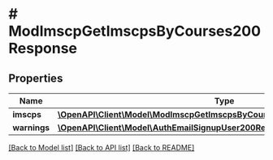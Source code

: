 # # ModImscpGetImscpsByCourses200Response

## Properties

Name | Type | Description | Notes
------------ | ------------- | ------------- | -------------
**imscps** | [**\OpenAPI\Client\Model\ModImscpGetImscpsByCourses200ResponseImscpsInner[]**](ModImscpGetImscpsByCourses200ResponseImscpsInner.md) |  |
**warnings** | [**\OpenAPI\Client\Model\AuthEmailSignupUser200ResponseWarningsInner[]**](AuthEmailSignupUser200ResponseWarningsInner.md) |  | [optional]

[[Back to Model list]](../../README.md#models) [[Back to API list]](../../README.md#endpoints) [[Back to README]](../../README.md)
